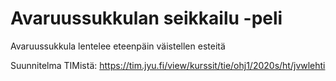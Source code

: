 # Avaruussukkulan seikkailu -peli

Avaruussukkula lentelee eteenpäin väistellen esteitä

Suunnitelma TIMistä: <https://tim.jyu.fi/view/kurssit/tie/ohj1/2020s/ht/jvwlehti>